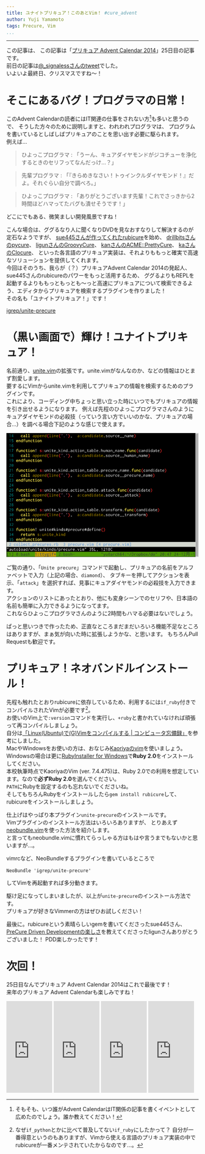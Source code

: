 ```yaml
---
title: ユナイトプリキュア！このあとVim！ #cure_advent
author: Yuji Yamamoto
tags: Precure, Vim
...
```

---

この記事は、
この記事は「[プリキュア Advent Calendar 2014](http://www.adventar.org/calendars/328)」25日目の記事です。 \
前日の記事は[@\_signalessさんのtweet](https://twitter.com/_signaless/status/547539130557534209)でした。 \
いよいよ最終日、クリスマスですね～！

# そこにあるバグ！プログラマの日常！

このAdvent Calendarの読者にはIT関連の仕事をされない方[^origin]も多いと思うので、
そうした方々のために説明しますと、われわれプログラマは、
プログラムを書いているとしばしばプリキュアのことを思い出す必要に駆られます。 \
例えば...

[^origin]: そもそも、いつ誰がAdvent CalendarはIT関係の記事を書くイベントとして広めたのでしょう。誰か教えてください！

> ひよっこプログラマ
> :    「うーん、キュアダイヤモンドがジコチューを浄化するときのセリフってなんだっけ...？」

> 先輩プログラマ
> :    「『きらめきなさい！トゥインクルダイヤモンド！』だよ。それぐらい自分で調べろ。」

> ひよっこプログラマ
> :    「ありがとうございます先輩！これでさっきから2時間ほどハマってたバグも潰せそうです！」

どこにでもある、微笑ましい開発風景ですね！

こんな場合は、ググるなり人に聞くなりDVDを見なおすなりして解決するのが定石なようですが、
[sue445さんが作ってくれたrubicure](https://github.com/sue445/rubicure)を始め、
[drillbitsさんのpycure](https://github.com/drillbits/pycure)、
[ligunさんのGroovyCure](http://blog.ligun.net/2014/12/cure_advent_2014_01/)、
[kanさんのACME::PrettyCure](http://perl-users.jp/articles/advent-calendar/2010/acme/6)、
[kaさんのClocure](https://gist.github.com/kaosf/67639b8a7d33cd0d14ff)、
といった各言語のプリキュア実装は、それよりももっと確実で高速なソリューションを提供してくれます。 \
今回はそのうち、我らが（？）プリキュアAdvent Calendar 2014の発起人、sue445さんのrubicureのパワーをもっと活用するため、
ググるよりもREPLを起動するよりももっともっとも〜っと高速にプリキュアについて検索できるよう、エディタからプリキュアを検索するプラグインを作りました！ \
その名も「ユナイトプリキュア！」です！

[igrep/unite-precure](https://github.com/igrep/unite-precure)

# （黒い画面で）輝け！ユナイトプリキュア！

名前通り、[unite.vim](https://github.com/Shougo/unite.vim)の拡張です。unite.vimがなんなのか、などの情報はひとまず割愛します。 \
要するにVimからunite.vimを利用してプリキュアの情報を検索するためのプラグインです。 \
これにより、コーディング中ちょっと思い立った時にいつでもプリキュアの情報を引き出せるようになります。
例えば先程のひよっこプログラマさんのようにキュアダイヤモンドの必殺技（っていう言い方でいいのかな、プリキュアの場合...）を調べる場合下記のような感じで使えます。

![](/imgs/2014-12-25-unite-precure-demo.gif)

ご覧の通り、「`Unite precure`」コマンドで起動し、プリキュアの名前をアルファベットで入力（上記の場合、`diamond`）、
タブキーを押してアクションを表示、「`attack`」を選択すれば、見事にキュアダイヤモンドの必殺技を入力できます。 \
アクションのリストにあったとおり、他にも変身シーンでのセリフや、日本語の名前も簡単に入力できるようになってます。 \
これならひよっこプログラマさんのように2時間もハマる必要はないでしょう。

ぱっと思いつきで作ったため、正直なところまだまだいろいろ機能不足なところはありますが、まぁ気が向いた時に拡張しようかな、と思います。
もちろんPull Requestも歓迎です。

# プリキュア！ネオバンドルインストール！

先程も触れたとおりrubicureに依存しているため、利用するには`if_ruby`付きでコンパイルされたVimが必要です[^ruby]。 \
お使いのVim上で`:version`コマンドを実行し、`+ruby`と書かれていなければ頑張って再コンパイルしましょう。 \
自分は[「Linux(Ubuntu)で(G)Vimをコンパイルする | コンピュータ忘備録」](http://c0lvlput3r.blogspot.jp/2013/07/building-gvim-on-ubuntu-linux.html)を参考にしました。 \
MacやWindowsをお使いの方は、おなじみ[Kaoriyaのvim](http://vim-jp.org/)を使いましょう。 \
Windowsの場合は更に[RubyInstaller for Windows](http://rubyinstaller.org/)で**Ruby 2.0**をインストールしてください。 \
本校執筆時点でKaoriyaのVim (ver. 7.4.475)は、Ruby 2.0での利用を想定しています。なので**必ずRuby 2.0**を選んでください。 \
`PATH`にRubyを設定するのも忘れないでくださいね。 \
そしてもちろんRubyをインストールしたら`gem install rubicure`して、rubicureをインストールしましょう。

[^ruby]: なぜ`if_python`とかに比べて普及してない`if_ruby`にしたかって？
自分が一番得意というのもありますが、Vimから使える言語のプリキュア実装の中でrubicureが一番メンテされていたからなのです...。

仕上げはやっぱり本プラグイン`unite-precure`のインストールです。 \
Vimプラグインのインストール方法はいろいろありますが、
とりあえず[neobundle.vim](https://github.com/Shougo/neobundle.vim)を使った方法を紹介します。 \
と言ってもneobundle.vimに慣れてらっしゃる方はもはや言うまでもないかと思いますが...。

vimrcなど、NeoBundleするプラグインを書いているところで

```
NeoBundle 'igrep/unite-precure'
```

してVimを再起動すれば多分動きます。

駆け足になってしまいましたが、以上が`unite-precure`のインストール方法です。 \
プリキュアが好きなVimmerの方はぜひお試しください！

最後に。rubicureという素晴らしいgemを書いてくださったsue445さん、
[PreCure Driven Developmentの楽しさ](http://blog.ligun.net/2014/12/cure_advent_2014_02/)を教えてくださったligunさんありがとうございました！
PDD楽しかったです！

# 次回！

25日目なんでプリキュア Advent Calendar 2014はこれで最後です！ \
来年のプリキュア Advent Calendarも楽しみですね！

<iframe src="http://rcm-fe.amazon-adsystem.com/e/cm?lt1=_blank&amp;bc1=000000&amp;IS2=1&amp;bg1=FFFFFF&amp;fc1=000000&amp;lc1=0000FF&amp;t=poe02-22&amp;o=9&amp;p=8&amp;l=as4&amp;m=amazon&amp;f=ifr&amp;ref=ss_til&amp;asins=B00O0G4NB2" style="width:120px;height:240px;" scrolling="no" marginwidth="0" marginheight="0" frameborder="0"></iframe>
<iframe src="http://rcm-fe.amazon-adsystem.com/e/cm?lt1=_blank&amp;bc1=000000&amp;IS2=1&amp;bg1=FFFFFF&amp;fc1=000000&amp;lc1=0000FF&amp;t=poe02-22&amp;o=9&amp;p=8&amp;l=as4&amp;m=amazon&amp;f=ifr&amp;ref=ss_til&amp;asins=4774166340" style="width:120px;height:240px;" scrolling="no" marginwidth="0" marginheight="0" frameborder="0"></iframe>
<iframe src="http://rcm-fe.amazon-adsystem.com/e/cm?lt1=_blank&amp;bc1=000000&amp;IS2=1&amp;bg1=FFFFFF&amp;fc1=000000&amp;lc1=0000FF&amp;t=poe02-22&amp;o=9&amp;p=8&amp;l=as4&amp;m=amazon&amp;f=ifr&amp;ref=ss_til&amp;asins=B00HWLJI3U" style="width:120px;height:240px;" scrolling="no" marginwidth="0" marginheight="0" frameborder="0"></iframe>
<iframe src="http://rcm-fe.amazon-adsystem.com/e/cm?lt1=_blank&amp;bc1=000000&amp;IS2=1&amp;bg1=FFFFFF&amp;fc1=000000&amp;lc1=0000FF&amp;t=poe02-22&amp;o=9&amp;p=8&amp;l=as4&amp;m=amazon&amp;f=ifr&amp;ref=ss_til&amp;asins=4774147958" style="width:120px;height:240px;" scrolling="no" marginwidth="0" marginheight="0" frameborder="0"></iframe>
